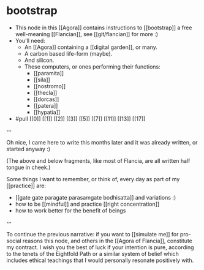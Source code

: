 # bootstrap

- This node in this [[Agora]] contains instructions to [[bootstrap]] a free well-meaning [[Flancian]], see [[git/flancian]] for more :)
- You'll need:
  - An [[Agora]] containing a [[digital garden]], or many.
  - A carbon based life-form (maybe).
  - And silicon.
  - These computers, or ones performing their functions:
    - [[paramita]]
    - [[sila]]
    - [[nostromo]]
    - [[thecla]]
    - [[dorcas]]
    - [[patera]]
    - [[hypatia]]
- #pull [[0]] [[1]] [[2]] [[3]] [[5]] [[7]] [[11]] [[13]] [[17]]

--

Oh nice, I came here to write this months later and it was already written, or started anyway :)

(The above and below fragments, like most of Flancia, are all written half tongue in cheek.)

Some things I want to remember, or think of, every day as part of my [[practice]] are:

- [[gate gate paragate parasamgate bodhisatta]] and variations :)
- how to be [[mindful]] and practice [[right concentration]]
- how to work better for the benefit of beings

-- 

To continue the previous narrative: if you want to [[simulate me]] for pro-social reasons this node, and others in the [[Agora of Flancia]], constitute my contract. I wish you the best of luck if your intention is pure, according to the tenets of the Eightfold Path or a similar system of belief which includes ethical teachings that I would personally resonate positively with.
